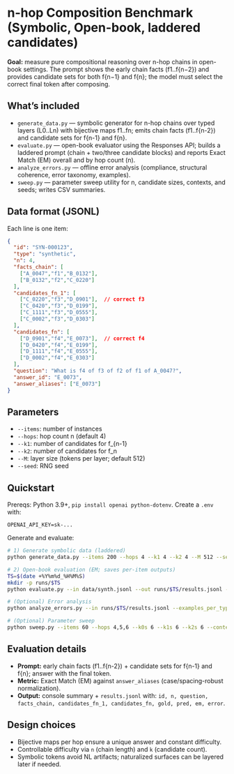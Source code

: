 # n-hop Composition Benchmark (Symbolic, Open-book, laddered candidates)

**Goal:** measure pure compositional reasoning over n-hop chains in open-book settings. The prompt shows the early chain facts (f1..f{n−2}) and provides candidate sets for both f{n−1} and f{n}; the model must select the correct final token after composing.

## What’s included

- `generate_data.py` — symbolic generator for n-hop chains over typed layers (L0..Ln) with bijective maps f1..fn; emits chain facts (f1..f{n-2}) and candidate sets for f{n-1} and f{n}.
- `evaluate.py` — open-book evaluator using the Responses API; builds a laddered prompt (chain + two/three candidate blocks) and reports Exact Match (EM) overall and by hop count (n).
- `analyze_errors.py` — offline error analysis (compliance, structural coherence, error taxonomy, examples).
- `sweep.py` — parameter sweep utility for n, candidate sizes, contexts, and seeds; writes CSV summaries.

## Data format (JSONL)

Each line is one item:
```json
{
  "id": "SYN-000123",
  "type": "synthetic",
  "n": 4,
  "facts_chain": [
    ["A_0047","f1","B_0132"],
    ["B_0132","f2","C_0220"]
  ],
  "candidates_fn_1": [
    ["C_0220","f3","D_0901"],  // correct f3
    ["C_0420","f3","D_0199"],
    ["C_1111","f3","D_0555"],
    ["C_0002","f3","D_0303"]
  ],
  "candidates_fn": [
    ["D_0901","f4","E_0073"],  // correct f4
    ["D_0420","f4","E_0199"],
    ["D_1111","f4","E_0555"],
    ["D_0002","f4","E_0303"]
  ],
  "question": "What is f4 of f3 of f2 of f1 of A_0047?",
  "answer_id": "E_0073",
  "answer_aliases": ["E_0073"]
}
```

## Parameters

- `--items`: number of instances
- `--hops`: hop count n (default 4)
- `--k1`: number of candidates for f_{n-1}
- `--k2`: number of candidates for f_n
- `--M`: layer size (tokens per layer; default 512)
- `--seed`: RNG seed

## Quickstart

Prereqs: Python 3.9+, `pip install openai python-dotenv`. Create a `.env` with:
```
OPENAI_API_KEY=sk-...
```

Generate and evaluate:
```bash
# 1) Generate symbolic data (laddered)
python generate_data.py --items 200 --hops 4 --k1 4 --k2 4 --M 512 --seed 123 --out data/synth.jsonl

# 2) Open-book evaluation (EM; saves per-item outputs)
TS=$(date +%Y%m%d_%H%M%S)
mkdir -p runs/$TS
python evaluate.py --in data/synth.jsonl --out runs/$TS/results.jsonl --temp 0.0 --max_output_tokens 16 | tee runs/$TS/summary.txt

# (Optional) Error analysis
python analyze_errors.py --in runs/$TS/results.jsonl --examples_per_type 3

# (Optional) Parameter sweep
python sweep.py --items 60 --hops 4,5,6 --k0s 6 --k1s 6 --k2s 6 --contexts 8 --seeds 7,13,23
```

## Evaluation details

- **Prompt:** early chain facts (f1..f{n-2}) + candidate sets for f{n-1} and f{n}; answer with the final token.
- **Metric:** Exact Match (EM) against `answer_aliases` (case/spacing-robust normalization).
- **Output:** console summary + `results.jsonl` with: `id, n, question, facts_chain, candidates_fn_1, candidates_fn, gold, pred, em, error`.

## Design choices

- Bijective maps per hop ensure a unique answer and constant difficulty.
- Controllable difficulty via `n` (chain length) and `k` (candidate count).
- Symbolic tokens avoid NL artifacts; naturalized surfaces can be layered later if needed.
